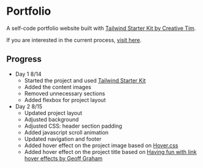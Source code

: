 # Portfolio

A self-code portfolio website built with [Tailwind Starter Kit by Creative Tim](https://www.creative-tim.com).

If you are interested in the current process, [visit here](https://falinwang.github.io/portfolio/).

## Progress
- Day 1 8/14
  - Started the project and used [Tailwind Starter Kit](https://github.com/creativetimofficial/tailwind-starter-kit)
  - Added the content images
  - Removed unnecessary sections
  - Added flexbox for project layout
- Day 2 8/15
  - Updated project layout
  - Adjusted background
  - Adjusted CSS: header section padding
  - Added javascript scroll animation
  - Updated navigation and footer
  - Added hover effect on the project image based on [Hover.css](https://github.com/IanLunn/Hover)
  - Added hover effect on the project title based on [Having fun with link hover effects by Geoff Graham](https://css-tricks.com/having-fun-with-link-hover-effects/)
